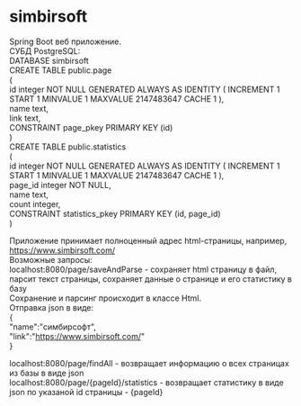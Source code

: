 # simbirsoft

Spring Boot веб приложение.  
СУБД PostgreSQL:  
DATABASE simbirsoft  
CREATE TABLE public.page  
(  
    id integer NOT NULL GENERATED ALWAYS AS IDENTITY ( INCREMENT 1 START 1 MINVALUE 1 MAXVALUE 2147483647 CACHE 1 ),  
    name text,  
    link text,  
    CONSTRAINT page_pkey PRIMARY KEY (id)  
)  
CREATE TABLE public.statistics  
(  
    id integer NOT NULL GENERATED ALWAYS AS IDENTITY ( INCREMENT 1 START 1 MINVALUE 1 MAXVALUE 2147483647 CACHE 1 ),  
    page_id integer NOT NULL,  
    name text,  
    count integer,  
    CONSTRAINT statistics_pkey PRIMARY KEY (id, page_id)  
)

Приложение принимает полноценный адрес html-страницы, например, https://www.simbirsoft.com/  
Возможные запросы:  
localhost:8080/page/saveAndParse - сохраняет html страницу в файл, парсит текст страницы, сохраняет данные о странице и его статистику в базу  
Сохранение и парсинг происходит в классе Html.  
Отправка json в виде:  
{  
    "name":"симбирсофт",  
    "link":"https://www.simbirsoft.com/"  
}  

localhost:8080/page/findAll - возвращает информацию о всех страницах из базы в виде json  
localhost:8080/page/{pageId}/statistics - возвращает статистику в виде json по указаной id страницы - {pageId}
